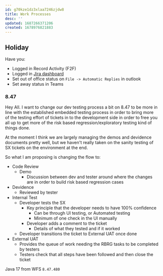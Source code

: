 ```yaml
---
id: g70kze1dz3xlaa7246zjdw8
title: Work Processes
desc: ''
updated: 1687266371206
created: 1678976821883
---
```

## Holiday
Have you:
- Logged in Record Activity (F2F)
- Logged in [Jira dashboard](https://jira.apak.com/secure/Dashboard.jspa?selectPageId=16047)
- Set out of office status on `File -> Automatic Replies` in outlook
- Set away status in Teams

### 8.47
Hey All.  I want to change our dev testing process a bit on 8.47 to be more in line with the established embedded testing process in order to bring more of the testing effort of tickets in to the development side in order to free you all up to get more of the risk based regression/exploratory testing kind of things done.

At the moment I think we are largely managing the demos and devidence documents pretty well, but we haven't really taken on the sanity testing of SX tickets on the environment at the end.

So what I am proposing is changing the flow to:

- Code Review
    - Demo
        - Discussion between dev and tester around where the changes are in order to build risk based regression cases
- Devidence
    - Reviewed by tester
- Internal Test
    - Developer tests the SX
        - Key principle that the developer needs to have 100% confidence
            - Can be through UI testing, or Automated testing
            - Minimum of one check in the UI manually
        - Developer adds a comment to the ticket
            - Details of what they tested and if it worked
    - Developer transitions the ticket to External UAT once done
- External UAT
    - Provides the queue of work needing the RBRG tasks to be completed by testers
    - Testers check that all steps have been followed and then close the ticket

Java 17 from WFS `8.47.480`